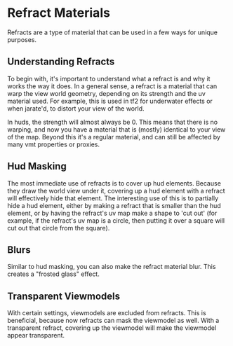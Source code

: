 # Refract Materials

Refracts are a type of material that can be used in a few ways for unique purposes.

## Understanding Refracts

To begin with, it's important to understand what a refract is and why it works the way it does. In a general sense, a refract is a material that can warp the view world geometry, depending on its strength and the uv material used. For example, this is used in tf2 for underwater effects or when jarate'd, to distort your view of the world.

In huds, the strength will almost always be 0. This means that there is no warping, and now you have a material that is (mostly) identical to your view of the map. Beyond this it's a regular material, and can still be affected by many vmt properties or proxies.

## Hud Masking

The most immediate use of refracts is to cover up hud elements. Because they draw the world view under it, covering up a hud element with a refract will effectively hide that element. The interesting use of this is to partially hide a hud element, either by making a refract that is smaller than the hud element, or by having the refract's uv map make a shape to 'cut out' (for example, if the refract's uv map is a circle, then putting it over a square will cut out that circle from the square).

## Blurs

Similar to hud masking, you can also make the refract material blur. This creates a "frosted glass" effect.

## Transparent Viewmodels

With certain settings, viewmodels are excluded from refracts. This is beneficial, because now refracts can mask the viewmodel as well. With a transparent refract, covering up the viewmodel will make the viewmodel appear transparent.